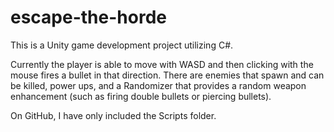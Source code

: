 # escape-the-horde

This is a Unity game development project utilizing C#.

Currently the player is able to move with WASD and then clicking with the mouse fires a bullet in that direction. There are enemies that spawn and can be killed, power ups, and a Randomizer that provides a random weapon enhancement (such as firing double bullets or piercing bullets).

On GitHub, I have only included the Scripts folder.
